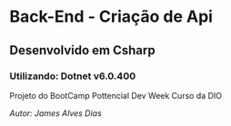 # Back-End  - Criação de Api 

## Desenvolvido em Csharp
### Utilizando: Dotnet v6.0.400

Projeto do BootCamp Pottencial Dev Week Curso da DIO

_Autor: James Alves Dias_
